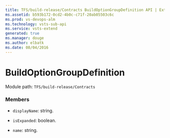 ```yaml
---
title: TFS/build-release/Contracts BuildOptionGroupDefinition API | Extensions for Visual Studio Team Services
ms.assetid: b593b172-0cd2-4b0c-c71f-20ab05503c6c
ms.prod: vs-devops-alm
ms.technology: vsts-sub-api
ms.service: vsts-extend
generated: true
ms.manager: douge
ms.author: elbatk
ms.date: 08/04/2016
---
```


# BuildOptionGroupDefinition

Module path: `TFS/build-release/Contracts`


### Members

* `displayName`: string. 

* `isExpanded`: boolean. 

* `name`: string. 

